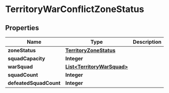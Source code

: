 

# TerritoryWarConflictZoneStatus


## Properties

| Name | Type | Description | Notes |
|------------ | ------------- | ------------- | -------------|
|**zoneStatus** | [**TerritoryZoneStatus**](TerritoryZoneStatus.md) |  |  [optional] |
|**squadCapacity** | **Integer** |  |  [optional] |
|**warSquad** | [**List&lt;TerritoryWarSquad&gt;**](TerritoryWarSquad.md) |  |  [optional] |
|**squadCount** | **Integer** |  |  [optional] |
|**defeatedSquadCount** | **Integer** |  |  [optional] |



